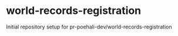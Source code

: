 # world-records-registration

Initial repository setup for pr-poehali-dev/world-records-registration